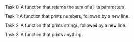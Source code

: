 Task 0: A function that returns the sum of all its parameters.



Task 1: A function that prints numbers, followed by a new line.



Task 2: A function that prints strings, followed by a new line.



Task 3: A function that prints anything.

